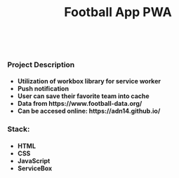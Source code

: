 <h1 align="center">Football App PWA</h1>
<br>
<br>
<br>
<h3>Project Description</h3>
<h4>
<ul>
  <li>Utilization of workbox library for service worker</li>
  <li>Push notification</li>
  <li>User can save their favorite team into cache</li>
  <li>Data from https://www.football-data.org/</li>
  <li>Can be accesed online: https://adn14.github.io/</li>
<ul>
  </h4>
<h3>  
Stack:
</h3>
<h4>
<ul>
  <li>HTML</li>
  <li>CSS</li>
  <li>JavaScript</li>
  <li>ServiceBox</li>
<ul>
  </h4>
